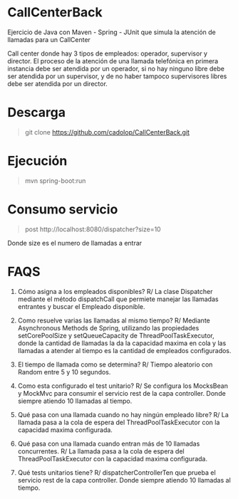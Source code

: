 # CallCenterBack
Ejercicio de Java con Maven - Spring - JUnit que simula la atención de llamadas para un CallCenter

Call center donde hay 3 tipos de empleados: operador, supervisor y director. El proceso de la atención de una llamada telefónica en primera instancia debe ser atendida por un operador, si no hay ninguno libre debe ser atendida por un supervisor, y de no haber tampoco supervisores libres debe ser atendida por un director.

# Descarga
> git clone https://github.com/cadolop/CallCenterBack.git

# Ejecución
> mvn spring-boot:run

# Consumo servicio

> post http://localhost:8080/dispatcher?size=10

Donde size es el numero de llamadas a entrar

# FAQS

1. Cómo asigna a los empleados disponibles?
R/ La clase Dispatcher mediante el método dispatchCall que permiete manejar las llamadas entrantes y buscar el Empleado disponible.

2. Como resuelve varias las llamadas al mismo tiempo?
R/ Mediante Asynchronous Methods de Spring, utilizando las propiedades setCorePoolSize y setQueueCapacity de ThreadPoolTaskExecutor, donde la cantidad de llamadas la da la capacidad maxima en cola y las llamadas a atender al tiempo es la cantidad de empleados configurados.

3. El tiempo de llamada como se determina?
R/ Tiempo aleatorio con Random entre 5 y 10 segundos.

4. Como esta configurado el test unitario?
R/ Se configura los MocksBean y MockMvc para consumir el servicio rest de la capa controller. Donde siempre atiendo 10 llamadas al tiempo.

5. Qué pasa con una llamada cuando no hay ningún empleado libre?
R/ La llamada pasa a la cola de espera del ThreadPoolTaskExecutor con la capacidad maxima configurada.

6. Qué pasa con una llamada cuando entran más de 10 llamadas concurrentes.
R/ La llamada pasa a la cola de espera del ThreadPoolTaskExecutor con la capacidad maxima configurada.

7. Qué tests unitarios tiene?
R/ dispatcherControllerTen que prueba el servicio rest de la capa controller. Donde siempre atiendo 10 llamadas al tiempo.
